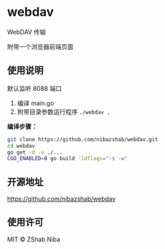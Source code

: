 # webdav

WebDAV 传输

附带一个浏览器前端页面

## 使用说明

默认监听 8088 端口

1. 编译 main.go
2. 附带目录参数运行程序 `./webdav .`

__编译步骤：__

```sh
git clone https://github.com/nibazshab/webdav.git
cd webdav
go get -d -v ./...
CGO_ENABLED=0 go build -ldflags="-s -w"
```

## 开源地址

https://github.com/nibazshab/webdav

## 使用许可

MIT © ZShab Niba
